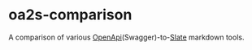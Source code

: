 # oa2s-comparison

A comparison of various [OpenApi](https://www.openapis.org/specification/repo)(Swagger)-to-[Slate](https://github.com/lord/slate) markdown tools.
